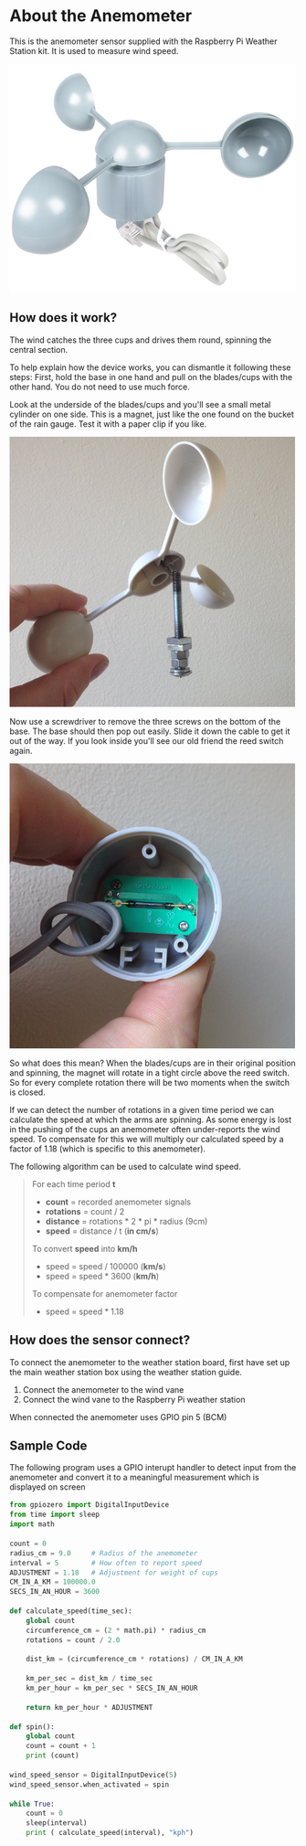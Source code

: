 # About the Anemometer

This is the anemometer sensor supplied with the Raspberry Pi Weather Station kit. It is used to measure wind speed.

![Anemometer](images/anemometer.png)

## How does it work?

The wind catches the three cups and drives them round, spinning the central section.

To help explain how the device works, you can dismantle it following these steps:
First, hold the base in one hand and pull on the blades/cups with the other hand. You do not need to use much force. 

Look at the underside of the blades/cups and you'll see a small metal cylinder on one side. This is a magnet, just like the one found on the bucket of the rain gauge. Test it with a paper clip if you like.

![Anemometer Magnet](images/anemometer_magnet.png)

Now use a screwdriver to remove the three screws on the bottom of the base. The base should then pop out easily. Slide it down the cable to get it out of the way. If you look inside you'll see our old friend the reed switch again.

![Anemometer Reed](images/anemometer_reed.png)

So what does this mean? When the blades/cups are in their original position and spinning, the magnet will rotate in a tight circle above the reed switch. So for every complete rotation there will be two moments when the switch is closed.

If we can detect the number of rotations in a given time period we can calculate the speed at which the arms are spinning. As some energy is lost in the pushing of the cups an anemometer often under-reports the wind speed. To compensate for this we will multiply our calculated speed by a factor of 1.18 (which is specific to this anemometer).

The following algorithm can be used to calculate wind speed.

> For each time period **t**  
> - **count** = recorded anemometer signals 
> - **rotations** = count / 2  
> - **distance** = rotations * 2 * pi * radius (9cm)  
> - **speed** = distance / t (**in cm/s**)  
> 
> To convert **speed** into **km/h**  
> - speed = speed / 100000 (**km/s**)  
> - speed = speed * 3600 (**km/h**)  
> 
> To compensate for anemometer factor  
> - speed = speed * 1.18  


## How does the sensor connect?

To connect the anemometer to the weather station board, first have set up the main weather station box using the weather station guide.

1. Connect the anemometer to the wind vane
1. Connect the wind vane to the Raspberry Pi weather station

When connected the anemometer uses GPIO pin 5 (BCM)


## Sample Code

The following program uses a GPIO interupt handler to detect input from the anemometer and convert it to a meaningful measurement which is displayed on screen

```python
from gpiozero import DigitalInputDevice
from time import sleep
import math

count = 0
radius_cm = 9.0		# Radius of the anemometer
interval = 5		# How often to report speed
ADJUSTMENT = 1.18	# Adjustment for weight of cups
CM_IN_A_KM = 100000.0
SECS_IN_AN_HOUR = 3600

def calculate_speed(time_sec):
    global count
    circumference_cm = (2 * math.pi) * radius_cm
    rotations = count / 2.0

    dist_km = (circumference_cm * rotations) / CM_IN_A_KM

    km_per_sec = dist_km / time_sec
    km_per_hour = km_per_sec * SECS_IN_AN_HOUR

    return km_per_hour * ADJUSTMENT

def spin():
    global count
    count = count + 1
    print (count)

wind_speed_sensor = DigitalInputDevice(5)
wind_speed_sensor.when_activated = spin

while True:
    count = 0
    sleep(interval)
    print ( calculate_speed(interval), "kph")
```
